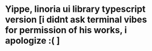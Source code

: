 # Yippe, linoria ui library typescript version [i didnt ask terminal vibes for permission of his works, i apologize :( ]
